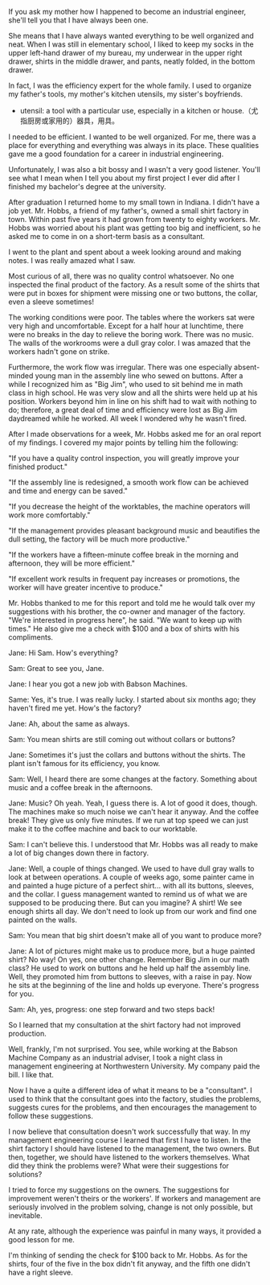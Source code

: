If you ask my mother how I happened to become an industrial engineer, she'll tell you that I have always been one.

She means that I have always wanted everything to be well organized and neat. When I was still in elementary school, I liked to keep my socks in the upper left-hand drawer of my bureau, my underwear in the upper right drawer, shirts in the middle drawer, and pants, neatly folded, in the bottom drawer.

In fact, I was the efficiency expert for the whole family. I used to organize my father's tools, my mother's kitchen utensils, my sister's boyfriends.

* utensil: a tool with a particular use, especially in a kitchen or house.（尤指厨房或家用的）器具，用具。

I needed to be efficient. I wanted to be well organized. For me, there was a place for everything and everything was always in its place. These qualities gave me a good foundation for a career in industrial engineering.

Unfortunately, I was also a bit bossy and I wasn't a very good listener. You'll see what I mean when I tell you about my first project I ever did after I finished my bachelor's degree at the university.

After graduation I returned home to my small town in Indiana. I didn't have a job yet. Mr. Hobbs, a friend of my father's, owned a small shirt factory in town. Within past five years it had grown from twenty to eighty workers. Mr. Hobbs was worried about his plant was getting too big and inefficient, so he asked me to come in on a short-term basis as a consultant.

I went to the plant and spent about a week looking around and making notes. I was really amazed what I saw.

Most curious of all, there was no quality control whatsoever. No one inspected the final product of the factory. As a result some of the shirts that were put in boxes for shipment were missing one or two buttons, the collar, even a sleeve sometimes!

The working conditions were poor. The tables where the workers sat were very high and uncomfortable. Except for a half hour at lunchtime, there were no breaks in the day to relieve the boring work. There was no music. The walls of the workrooms were a dull gray color. I was amazed that the workers hadn't gone on strike.

Furthermore, the work flow was irregular. There was one especially absent-minded young man in the assembly line who sewed on buttons. After a while I recognized him as "Big Jim", who used to sit behind me in math class in high school. He was very slow and all the shirts were held up at his position. Workers beyond him in line on his shift had to wait with nothing to do; therefore, a great deal of time and efficiency were lost as Big Jim daydreamed while he worked. All week I wondered why he wasn't fired.

After I made observations for a week, Mr. Hobbs asked me for an oral report of my findings. I covered my major points by telling him the following:

"If you have a quality control inspection, you will greatly improve your finished product."

"If the assembly line is redesigned, a smooth work flow can be achieved and time and energy can be saved."

"If you decrease the height of the worktables, the machine operators will work more comfortably."

"If the management provides pleasant background music and beautifies the dull setting, the factory will be much more productive."

"If the workers have a fifteen-minute coffee break in the morning and afternoon, they will be more efficient."

"If excellent work results in frequent pay increases or promotions, the worker will have greater incentive to produce."

Mr. Hobbs thanked to me for this report and told me he would talk over my suggestions with his brother, the co-owner and manager of the factory. "We're interested in progress here", he said. "We want to keep up with times." He also give me a check with $100 and a box of shirts with his compliments.

Jane: Hi Sam. How's everything?

Sam: Great to see you, Jane.

Jane: I hear you got a new job with Babson Machines.

Same: Yes, it's true. I was really lucky. I started about six months ago; they haven't fired me yet. How's the factory?

Jane: Ah, about the same as always.

Sam: You mean shirts are still coming out without collars or buttons?

Jane: Sometimes it's just the collars and buttons without the shirts. The plant isn't famous for its efficiency, you know.

Sam: Well, I heard there are some changes at the factory. Something about music and a coffee break in the afternoons.

Jane: Music? Oh yeah. Yeah, I guess there is. A lot of good it does, though. The machines make so much noise we can't hear it anyway. And the coffee break! They give us only five minutes. If we run at top speed we can just make it to the coffee machine and back to our worktable.

Sam: I can't believe this. I understood that Mr. Hobbs was all ready to make a lot of big changes down there in factory.

Jane: Well, a couple of things changed. We used to have dull gray walls to look at between operations. A couple of weeks ago, some painter came in and painted a huge picture of a perfect shirt... with all its buttons, sleeves, and the collar. I guess management wanted to remind us of what we are supposed to be producing there. But can you imagine? A shirt! We see enough shirts all day. We don't need to look up from our work and find one painted on the walls.

Sam: You mean that big shirt doesn't make all of you want to produce more?

Jane: A lot of pictures might make us to produce more, but a huge painted shirt? No way! On yes, one other change. Remember Big Jim in our math class? He used to work on buttons and he held up half the assembly line. Well, they promoted him from buttons to sleeves, with a raise in pay. Now he sits at the beginning of the line and holds up everyone. There's progress for you.

Sam: Ah, yes, progress: one step forward and two steps back!

So I learned that my consultation at the shirt factory had not improved production.

Well, frankly, I'm not surprised. You see, while working at the Babson Machine Company as an industrial adviser, I took a night class in management engineering at Northwestern University. My company paid the bill. I like that.

Now I have a quite a different idea of what it means to be a "consultant". I used to think that the consultant goes into the factory, studies the problems, suggests cures for the problems, and then encourages the management to follow these suggestions.

I now believe that consultation doesn't work successfully that way. In my management engineering course I learned that first I have to listen. In the shirt factory I should have listened to the management, the two owners. But then, together, we should have listened to the workers themselves. What did they think the problems were? What were their suggestions for solutions?

I tried to force my suggestions on the owners. The suggestions for improvement weren't theirs or the workers'. If workers and management are seriously involved in the problem solving, change is not only possible, but inevitable.

At any rate, although the experience was painful in many ways, it provided a good lesson for me.

I'm thinking of sending the check for $100 back to Mr. Hobbs. As for the shirts, four of the five in the box didn't fit anyway, and the fifth one didn't have a right sleeve.
